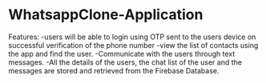 # WhatsappClone-Application
Features:
-users will be able to login using OTP sent to the users device on successful verification of  the phone number
-view the list of contacts using the app and find the user.
-Communicate with the users through text messages.
-All the details of the users, the chat list of the user and the messages are stored and  retrieved from the Firebase Database.
